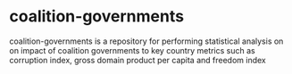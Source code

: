 # coalition-governments
coalition-governments is a repository for performing statistical analysis on on impact of coalition governments to key country metrics such as corruption index, gross domain product per capita and freedom index
